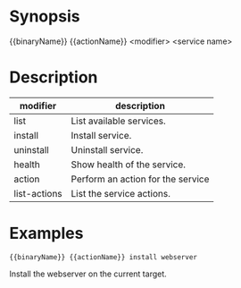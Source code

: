 # Synopsis
{{binaryName}} {{actionName}} \<modifier\> \<service name\>
# Description
| modifier     | description                       |
|--------------|-----------------------------------|
| list         | List available services.          |
| install      | Install service.                  |
| uninstall    | Uninstall service.                |
| health       | Show health of the service.       |
| action       | Perform an action for the service |
| list-actions | List the service actions.         |

# Examples
```
{{binaryName}} {{actionName}} install webserver
```
Install the webserver on the current target.
